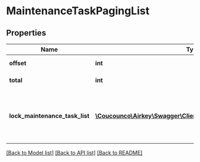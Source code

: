 # MaintenanceTaskPagingList

## Properties
Name | Type | Description | Notes
------------ | ------------- | ------------- | -------------
**offset** | **int** | Offset for paging | [optional] 
**total** | **int** | Total size of result set | [optional] 
**lock_maintenance_task_list** | [**\Coucounco\Airkey\Swagger\Client\Model\LockMaintenanceTask[]**](LockMaintenanceTask.md) | List of locking components and their associated maintenance tasks | [optional] 

[[Back to Model list]](../README.md#documentation-for-models) [[Back to API list]](../README.md#documentation-for-api-endpoints) [[Back to README]](../README.md)


